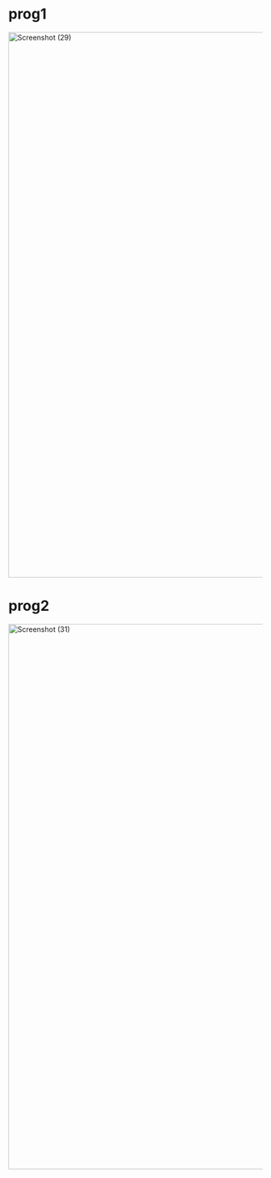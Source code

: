 <h1> prog1</h1>

   <img width="1920" height="1080" alt="Screenshot (29)" src="https://github.com/user-attachments/assets/87e14330-ac02-45f6-897b-f8d0f80fa4ca" />

   <h1> prog2</h1>
<img width="1920" height="1080" alt="Screenshot (31)" src="https://github.com/user-attachments/assets/eb7b6fd8-a7b6-4d59-bc57-349ae672f765" />
